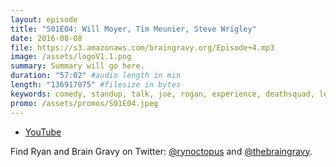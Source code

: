 ```yaml
---
layout: episode
title: "S01E04: Will Moyer, Tim Meunier, Steve Wrigley"
date: 2016-08-08
file: https://s3.amazonaws.com/braingravy.org/Episode+4.mp3
image: /assets/logoV1.1.png
summary: Summary will go here.
duration: "57:02" #audio length in min
length: "136917075" #filesize in bytes
keywords: comedy, standup, talk, joe, rogan, experience, deathsquad, legion, of, skanks, science, media, news, video, games, nerd, comics, nerdist, pop, culter, technology, politics, npr
promo: /assets/promos/S01E04.jpeg
---
```



- [YouTube](https://www.youtube.com/channel/UCeHkFQsmv90Num66OcKSAXg)


Find Ryan and Brain Gravy on Twitter: [@rynoctopus](https://twitter.com/rynoctopus) and [@thebraingravy](https://twitter.com/thebraingravy).